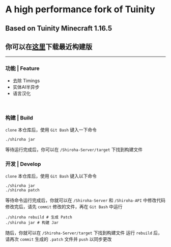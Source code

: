 # A high performance fork of Tuinity
## Based on Tuinity Minecraft 1.16.5
## 你可以在[这里](https://github.com/StarCraftOffical/Shiroha/releases/tag/CI)下载最近构建版

---

### 功能 | Feature
- 去除 Timings
- 实体AI半异步
- 语言汉化
<br>

### 构建 | Build
`clone` 本仓库后，使用 `Git Bash` 键入一下命令
```shell
./shiroha jar
```
等待运行完成后，你可以在 `/Shiroha-Server/target` 下找到构建文件
<br>

### 开发 | Develop
`clone` 本仓库后，使用 `Git Bash` 键入以下命令
```shell
./shiroha jar
./shiroha patch
```
等待命令运行完成后，你就可以在 `/Shiroha-Server` 和 `/Shiroha-API` 中修改代码<br>
修改完后，请先 `commit` 修改的文件，再在 `Git Bash` 中运行
```shell
./shiroha rebuild # 生成 Patch
./shiroha jar # 构建 Jar
```
随后，你就可以在 `/Shiroha-Server/target` 下找到构建文件
运行 `rebuild` 后，请再次 `commit` 生成的 `.patch` 文件并 `push` 以同步更改
<br>